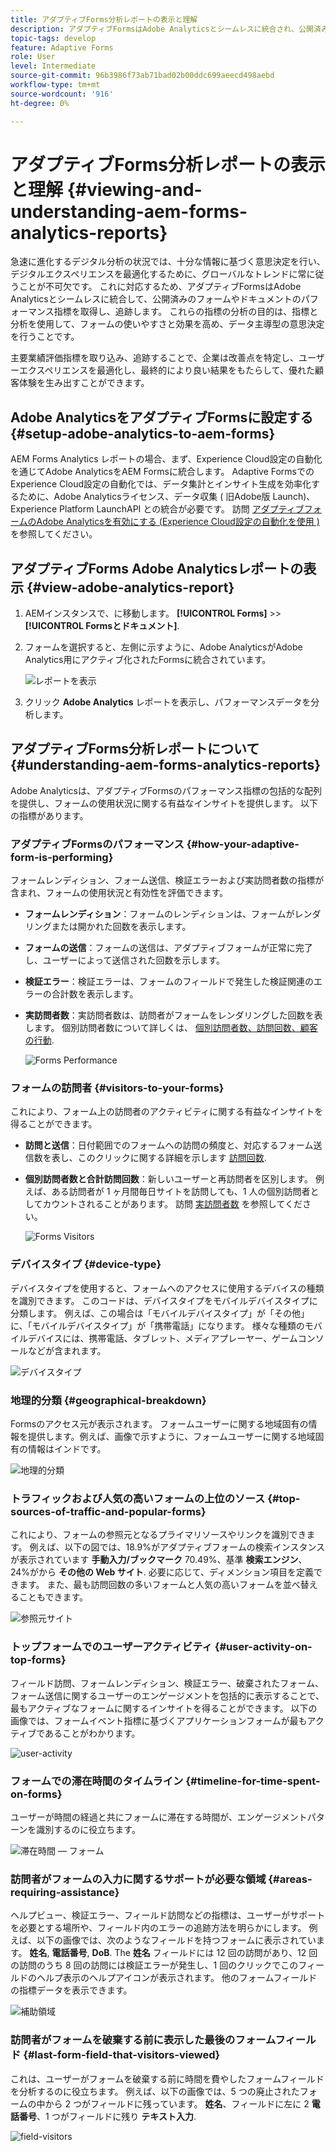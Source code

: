 ```yaml
---
title: アダプティブForms分析レポートの表示と理解
description: アダプティブFormsはAdobe Analyticsとシームレスに統合され、公開済みのフォームやドキュメントのパフォーマンス指標を取得して追跡します。
topic-tags: develop
feature: Adaptive Forms
role: User
level: Intermediate
source-git-commit: 96b3986f73ab71bad02b00ddc699aeecd498aebd
workflow-type: tm+mt
source-wordcount: '916'
ht-degree: 0%

---
```



# アダプティブForms分析レポートの表示と理解 {#viewing-and-understanding-aem-forms-analytics-reports}

急速に進化するデジタル分析の状況では、十分な情報に基づく意思決定を行い、デジタルエクスペリエンスを最適化するために、グローバルなトレンドに常に従うことが不可欠です。 これに対応するため、アダプティブFormsはAdobe Analyticsとシームレスに統合して、公開済みのフォームやドキュメントのパフォーマンス指標を取得し、追跡します。 これらの指標の分析の目的は、指標と分析を使用して、フォームの使いやすさと効果を高め、データ主導型の意思決定を行うことです。

主要業績評価指標を取り込み、追跡することで、企業は改善点を特定し、ユーザーエクスペリエンスを最適化し、最終的により良い結果をもたらして、優れた顧客体験を生み出すことができます。

## Adobe AnalyticsをアダプティブFormsに設定する {#setup-adobe-analytics-to-aem-forms}

AEM Forms Analytics レポートの場合、まず、Experience Cloud設定の自動化を通じてAdobe AnalyticsをAEM Formsに統合します。 Adaptive FormsでのExperience Cloud設定の自動化では、データ集計とインサイト生成を効率化するために、Adobe Analyticsライセンス、データ収集 ( 旧Adobe版 Launch)、Experience Platform LaunchAPI との統合が必要です。 訪問 [アダプティブフォームのAdobe Analyticsを有効にする (Experience Cloud設定の自動化を使用 )](/help/forms/forms-experience-cloud-setup-automation.md) を参照してください。

## アダプティブForms Adobe Analyticsレポートの表示 {#view-adobe-analytics-report}

1. AEMインスタンスで、に移動します。 **[!UICONTROL Forms]** >> **[!UICONTROL Formsとドキュメント]**.
1. フォームを選択すると、左側に示すように、Adobe AnalyticsがAdobe Analytics用にアクティブ化されたFormsに統合されています。

   ![レポートを表示](assets/activ-aa.png)

1. クリック **Adobe Analytics** レポートを表示し、パフォーマンスデータを分析します。

## アダプティブForms分析レポートについて {#understanding-aem-forms-analytics-reports}

Adobe Analyticsは、アダプティブFormsのパフォーマンス指標の包括的な配列を提供し、フォームの使用状況に関する有益なインサイトを提供します。 以下の指標があります。

### **アダプティブFormsのパフォーマンス** {#how-your-adaptive-form-is-performing}

フォームレンディション、フォーム送信、検証エラーおよび実訪問者数の指標が含まれ、フォームの使用状況と有効性を評価できます。

* **フォームレンディション**：フォームのレンディションは、フォームがレンダリングまたは開かれた回数を表示します。

* **フォームの送信**：フォームの送信は、アダプティブフォームが正常に完了し、ユーザーによって送信された回数を示します。

* **検証エラー**：検証エラーは、フォームのフィールドで発生した検証関連のエラーの合計数を表示します。

* **実訪問者数**：実訪問者数は、訪問者がフォームをレンダリングした回数を表します。 個別訪問者数について詳しくは、 [個別訪問者数、訪問回数、顧客の行動](https://experienceleague.adobe.com/docs/analytics/components/metrics/visits.html).

  ![Forms Performance](assets/forms-performance.png)

### **フォームの訪問者** {#visitors-to-your-forms}

これにより、フォーム上の訪問者のアクティビティに関する有益なインサイトを得ることができます。

* **訪問と送信**：日付範囲でのフォームへの訪問の頻度と、対応するフォーム送信数を表し、このクリックに関する詳細を示します [訪問回数](https://experienceleague.adobe.com/docs/analytics/components/metrics/visits.html).
* **個別訪問者数と合計訪問回数**：新しいユーザーと再訪問者を区別します。 例えば、ある訪問者が 1 ヶ月間毎日サイトを訪問しても、1 人の個別訪問者としてカウントされることがあります。 訪問 [実訪問者数](https://experienceleague.adobe.com/docs/analytics/components/metrics/unique-visitors.html) を参照してください。

  ![Forms Visitors](assets/forms-visitors.png)

### **デバイスタイプ** {#device-type}

デバイスタイプを使用すると、フォームへのアクセスに使用するデバイスの種類を識別できます。 このコードは、デバイスタイプをモバイルデバイスタイプに分類します。 例えば、この場合は「モバイルデバイスタイプ」が「その他」に、「モバイルデバイスタイプ」が「携帯電話」になります。 様々な種類のモバイルデバイスには、携帯電話、タブレット、メディアプレーヤー、ゲームコンソールなどが含まれます。

![デバイスタイプ](assets/device-type.png)

### **地理的分類** {#geographical-breakdown}

Formsのアクセス元が表示されます。 フォームユーザーに関する地域固有の情報を提供します。例えば、画像で示すように、フォームユーザーに関する地域固有の情報はインドです。

![地理的分類](assets/geographical-breakdown.png)

### **トラフィックおよび人気の高いフォームの上位のソース** {#top-sources-of-traffic-and-popular-forms}

これにより、フォームの参照元となるプライマリソースやリンクを識別できます。 例えば、以下の図では、18.9%がアダプティブフォームの検索インスタンスが表示されています **手動入力/ブックマーク** 70.49%、基準 **検索エンジン**、24%がから **その他の Web サイト**. 必要に応じて、ディメンション項目を定義できます。 また、最も訪問回数の多いフォームと人気の高いフォームを並べ替えることもできます。

![参照元サイト](assets/referred-sites.png)

### **トップフォームでのユーザーアクティビティ** {#user-activity-on-top-forms}

フィールド訪問、フォームレンディション、検証エラー、破棄されたフォーム、フォーム送信に関するユーザーのエンゲージメントを包括的に表示することで、最もアクティブなフォームに関するインサイトを得ることができます。 以下の画像では、フォームイベント指標に基づくアプリケーションフォームが最もアクティブであることがわかります。

![user-activity](assets/user-activity.png)

### **フォームでの滞在時間のタイムライン** {#timeline-for-time-spent-on-forms}

ユーザーが時間の経過と共にフォームに滞在する時間が、エンゲージメントパターンを識別するのに役立ちます。

![滞在時間 — フォーム](assets/time-spent-on-forms.png)

### **訪問者がフォームの入力に関するサポートが必要な領域** {#areas-requiring-assistance}

ヘルプビュー、検証エラー、フィールド訪問などの指標は、ユーザーがサポートを必要とする場所や、フィールド内のエラーの追跡方法を明らかにします。 例えば、以下の画像では、次のようなフィールドを持つフォームに表示されています。 **姓名**, **電話番号**, **DoB**. The **姓名** フィールドには 12 回の訪問があり、12 回の訪問のうち 8 回の訪問には検証エラーが発生し、1 回のクリックでこのフィールドのヘルプ表示のヘルプアイコンが表示されます。 他のフォームフィールドの指標データを表示できます。

![補助領域](assets/assisting-areas.png)

### **訪問者がフォームを破棄する前に表示した最後のフォームフィールド** {#last-form-field-that-visitors-viewed}

これは、ユーザーがフォームを破棄する前に時間を費やしたフォームフィールドを分析するのに役立ちます。 例えば、以下の画像では、5 つの廃止されたフォームの中から 2 つがフィールドに残っています。 **姓名**、フィールドに左に 2 **電話番号**、1 つがフィールドに残り **テキスト入力**.

![field-visitors](assets/field-visitors.png)